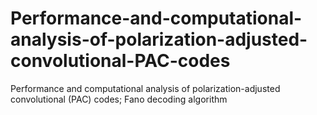 # Performance-and-computational-analysis-of-polarization-adjusted-convolutional-PAC-codes
Performance and computational analysis of polarization-adjusted convolutional (PAC) codes; Fano decoding algorithm
